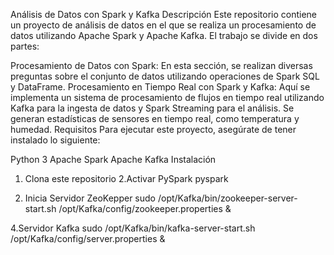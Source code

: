 Análisis de Datos con Spark y Kafka
Descripción
Este repositorio contiene un proyecto de análisis de datos en el que se realiza un procesamiento de datos utilizando Apache Spark y Apache Kafka. El trabajo se divide en dos partes:

Procesamiento de Datos con Spark: En esta sección, se realizan diversas preguntas sobre el conjunto de datos utilizando operaciones de Spark SQL y DataFrame.
Procesamiento en Tiempo Real con Spark y Kafka: Aquí se implementa un sistema de procesamiento de flujos en tiempo real utilizando Kafka para la ingesta de datos y Spark Streaming para el análisis. Se generan estadísticas de sensores en tiempo real, como temperatura y humedad.
Requisitos
Para ejecutar este proyecto, asegúrate de tener instalado lo siguiente:

Python 3
Apache Spark
Apache Kafka
Instalación
1. Clona este repositorio
2.Activar PySpark pyspark

3. Inicia Servidor ZeoKepper sudo /opt/Kafka/bin/zookeeper-server-start.sh /opt/Kafka/config/zookeeper.properties &

4.Servidor Kafka sudo /opt/Kafka/bin/kafka-server-start.sh /opt/Kafka/config/server.properties &
